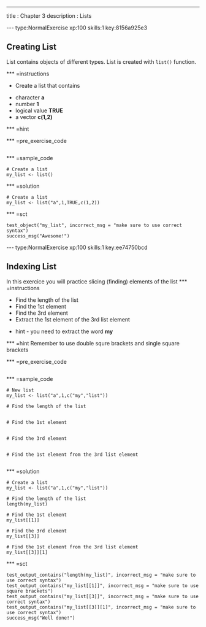 ---
title       : Chapter 3
description : Lists

--- type:NormalExercise xp:100 skills:1 key:8156a925e3
## Creating List
List contains objects of different types. List is created with ` list() ` function.

*** =instructions
- Create a list that contains
* character **a**
* number **1**
* logical value **TRUE**
* a vector **c(1,2)**

*** =hint


*** =pre_exercise_code
```{r}

```

*** =sample_code
```{r}
# Create a list
my_list <- list()
```

*** =solution
```{r}
# Create a list
my_list <- list("a",1,TRUE,c(1,2))
```

*** =sct
```{r}
test_object("my_list", incorrect_msg = "make sure to use correct syntax")
success_msg("Awesome!")
```

--- type:NormalExercise xp:100 skills:1 key:ee74750bcd
## Indexing List
In this exercice you will practice slicing (finding) elements of the list
*** =instructions
- Find the length of the list
- Find the 1st element
- Find the 3rd element
- Extract the 1st element of the 3rd list element
* hint - you need to extract the word **my**


*** =hint
Remember to use double squre brackets and single square brackets

*** =pre_exercise_code
```{r}

```

*** =sample_code
```{r}
# New list
my_list <- list("a",1,c("my","list"))

# Find the length of the list


# Find the 1st element


# Find the 3rd element


# Find the 1st element from the 3rd list element


```

*** =solution
```{r}
# Create a list
my_list <- list("a",1,c("my","list"))

# Find the length of the list
length(my_list)

# Find the 1st element
my_list[[1]]

# Find the 3rd element
my_list[[3]]

# Find the 1st element from the 3rd list element
my_list[[3]][1]

```

*** =sct
```{r}
test_output_contains("length(my_list)", incorrect_msg = "make sure to use correct syntax")
test_output_contains("my_list[[1]]", incorrect_msg = "make sure to use square brackets")
test_output_contains("my_list[[3]]", incorrect_msg = "make sure to use correct syntax")
test_output_contains("my_list[[3]][1]", incorrect_msg = "make sure to use correct syntax")
success_msg("Well done!")
```